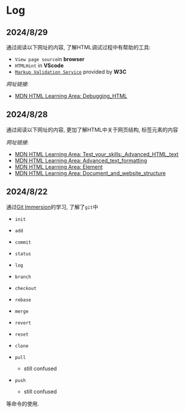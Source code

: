 # Log

## 2024/8/29

通过阅读以下网址的内容, 了解HTML调试过程中有帮助的工具:

- `View page source`in **browser**
- `HTMLHint` in **VScode**
- [`Markup Validation Service`](https://validator.w3.org/) provided by **W3C**

*网址链接*:

- [MDN HTML Learning Area: Debugging_HTML](https://developer.mozilla.org/en-US/docs/Learn/HTML/Introduction_to_HTML/Debugging_HTML)

## 2024/8/28

通过阅读以下网址的内容, 更加了解HTML中关于网页结构, 标签元素的内容

*网址链接*:

- [MDN HTML Learning Area: Test_your_skills:_Advanced_HTML_text](https://developer.mozilla.org/en-US/docs/Learn/HTML/Introduction_to_HTML/Test_your_skills:_Advanced_HTML_text)
- [MDN HTML Learning Area: Advanced_text_formatting](https://developer.mozilla.org/en-US/docs/Learn/HTML/Introduction_to_HTML/Advanced_text_formatting#inline_quotations)
- [MDN HTML Learning Area: Element](https://developer.mozilla.org/en-US/docs/Web/HTML/Element#inline_text_semantics)
- [MDN HTML Learning Area: Document_and_website_structure](https://developer.mozilla.org/en-US/docs/Learn/HTML/Introduction_to_HTML/Document_and_website_structure)

## 2024/8/22

通过[Git Immersion](https://gitimmersion.com/index.html)的学习, 了解了`git`中

- `init`
- `add`
- `commit`
- `status`
- `log`
- `branch`
- `checkout`
- `rebase`
- `merge`
- `revert`
- `reset`
- `clone`
- `pull`
  - still confused

- `push`
  - still confused

等命令的使用.
